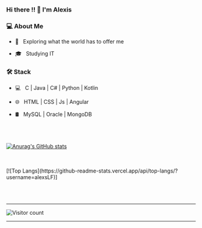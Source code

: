 ### Hi there !! 👋 I'm Alexis

<h3> 💻 About Me </h3>



- 🤔 &nbsp; Exploring what the world has to offer me

- 🎓 &nbsp; Studying IT



<h3>🛠 Stack</h3>


- 💻 &nbsp; C | Java | C# | Python | Kotlin

- 🌐 &nbsp; HTML | CSS | Js | Angular

- 🛢 &nbsp; MySQL | Oracle | MongoDB


<br/><br/>

[![Anurag's GitHub stats](https://github-readme-stats.vercel.app/api?username=alexisLF&count_private=true&show_icons=true&theme=synthwave)](https://github.com/anuraghazra/github-readme-stats)

<br/>

<br/>
[![Top Langs](https://github-readme-stats.vercel.app/api/top-langs/?username=alexsLF)]

<br><br>



<hr>



![Visitor count](https://visitor-badge.laobi.icu/badge?page_id=alexisLF.alexisLF)



<hr>

